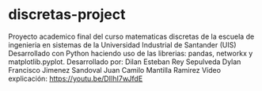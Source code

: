 # discretas-project
Proyecto academico final del curso matematicas discretas de la escuela de ingenieria en sistemas de la Universidad Industrial de Santander (UIS)
Desarrollado con Python haciendo uso de las librerias: pandas, networkx y matplotlib.pyplot.
Desarrollado por:
  Dilan Esteban Rey Sepulveda
  Dylan Francisco Jimenez Sandoval
  Juan Camilo Mantilla Ramirez
Vídeo explicación:  https://youtu.be/DIIhI7wJfdE
